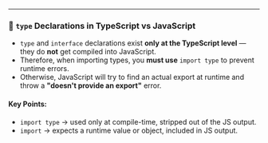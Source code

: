
---

### 📌 `type` Declarations in TypeScript vs JavaScript

* `type` and `interface` declarations exist **only at the TypeScript level** — they do **not** get compiled into JavaScript.
* Therefore, when importing types, you **must use** `import type` to prevent runtime errors.
* Otherwise, JavaScript will try to find an actual export at runtime and throw a **"doesn't provide an export"** error.

#### Key Points:

* `import type` → used only at compile-time, stripped out of the JS output.
* `import` → expects a runtime value or object, included in JS output.
